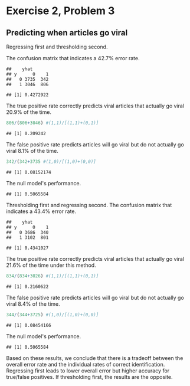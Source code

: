 Exercise 2, Problem 3
================
Predicting when articles go viral
----------------
Regressing first and thresholding second.

The confusion matrix that indicates a 42.7% error rate.

    ##    yhat
    ## y      0    1
    ##   0 3735  342
    ##   1 3046  806

    ## [1] 0.4272922

The true positive rate correctly predicts viral articles that actually go viral 20.9% of the time.

``` r
806/(806+3046) #(1,1)/[(1,1)+(0,1)]
```

    ## [1] 0.209242

The false positive rate predicts articles will go viral but do not actually go viral 8.1% of the time.

``` r
342/(342+3735 #(1,0)/[(1,0)+(0,0)]
```

    ## [1] 0.08152174

The null model's performance.

    ## [1] 0.5065584

Thresholding first and regressing second.
The confusion matrix that indicates a 43.4% error rate.

    ##    yhat
    ## y      0    1
    ##   0 3686  340
    ##   1 3102  801

    ## [1] 0.4341027

The true positive rate correctly predicts viral articles that actually go viral 21.6% of the time under this method.

``` r
834/(834+3026) #(1,1)/[(1,1)+(0,1)]
```

    ## [1] 0.2160622

The false positive rate predicts articles will go viral but do not actually go viral 8.4% of the time.

``` r
344/(344+3725) #(1,0)/[(1,0)+(0,0)]
```

    ## [1] 0.08454166

The null model's performance.

    ## [1] 0.5065584

Based on these results, we conclude that there is a tradeoff between the overall error rate and the individual rates of correct identification. Regressing first leads to lower overall error but higher accuracy for true/false positives. If thresholding first, the results are the opposite. 

